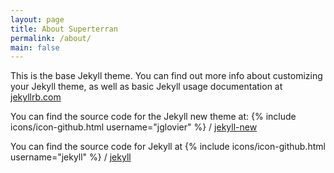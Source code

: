 ```yaml
---
layout: page
title: About Superterran
permalink: /about/
main: false
---
```


This is the base Jekyll theme. You can find out more info about customizing your Jekyll theme, as well as basic Jekyll usage documentation at [jekyllrb.com](http://jekyllrb.com/)

You can find the source code for the Jekyll new theme at:
{% include icons/icon-github.html username="jglovier" %} /
[jekyll-new](https://github.com/jglovier/jekyll-new)

You can find the source code for Jekyll at
{% include icons/icon-github.html username="jekyll" %} /
[jekyll](https://github.com/jekyll/jekyll)
